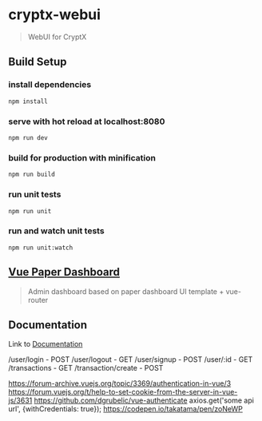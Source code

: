 # cryptx-webui
> WebUI for CryptX

## Build Setup

### install dependencies
`npm install`
### serve with hot reload at localhost:8080
`npm run dev`
### build for production with minification
`npm run build`
### run unit tests
`npm run unit`
### run and watch unit tests
`npm run unit:watch`

## [Vue Paper Dashboard](https://cristijora.github.io/vue-paper-dashboard/)
> Admin dashboard based on paper dashboard UI template + vue-router

## Documentation
Link to [Documentation](https://cristijora.github.io/vue-paper-dashboard-docs/#/)


/user/login - POST
/user/logout - GET
/user/signup - POST
/user/:id - GET
/transactions - GET
/transaction/create - POST

https://forum-archive.vuejs.org/topic/3369/authentication-in-vue/3
https://forum.vuejs.org/t/help-to-set-cookie-from-the-server-in-vue-js/3631
https://github.com/dgrubelic/vue-authenticate
axios.get('some api url', {withCredentials: true});
https://codepen.io/takatama/pen/zoNeWP
